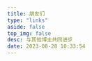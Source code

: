 ```yaml
---
title: 朋友们
type: "links"
aside: false
top_img: false
desc: 与其他博主共同进步
date: 2023-08-28 10:33:54
---
```

